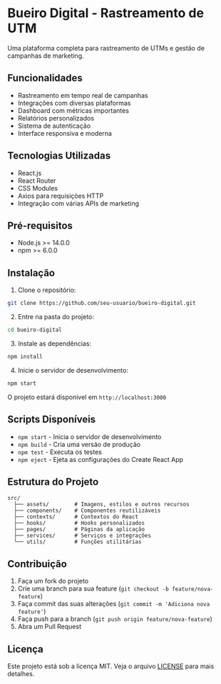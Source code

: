 # Bueiro Digital - Rastreamento de UTM

Uma plataforma completa para rastreamento de UTMs e gestão de campanhas de marketing.

## Funcionalidades

- Rastreamento em tempo real de campanhas
- Integrações com diversas plataformas
- Dashboard com métricas importantes
- Relatórios personalizados
- Sistema de autenticação
- Interface responsiva e moderna

## Tecnologias Utilizadas

- React.js
- React Router
- CSS Modules
- Axios para requisições HTTP
- Integração com várias APIs de marketing

## Pré-requisitos

- Node.js >= 14.0.0
- npm >= 6.0.0

## Instalação

1. Clone o repositório:
```bash
git clone https://github.com/seu-usuario/bueiro-digital.git
```

2. Entre na pasta do projeto:
```bash
cd bueiro-digital
```

3. Instale as dependências:
```bash
npm install
```

4. Inicie o servidor de desenvolvimento:
```bash
npm start
```

O projeto estará disponível em `http://localhost:3000`

## Scripts Disponíveis

- `npm start` - Inicia o servidor de desenvolvimento
- `npm build` - Cria uma versão de produção
- `npm test` - Executa os testes
- `npm eject` - Ejeta as configurações do Create React App

## Estrutura do Projeto

```
src/
  ├── assets/        # Imagens, estilos e outros recursos
  ├── components/    # Componentes reutilizáveis
  ├── contexts/      # Contextos do React
  ├── hooks/         # Hooks personalizados
  ├── pages/         # Páginas da aplicação
  ├── services/      # Serviços e integrações
  └── utils/         # Funções utilitárias
```

## Contribuição

1. Faça um fork do projeto
2. Crie uma branch para sua feature (`git checkout -b feature/nova-feature`)
3. Faça commit das suas alterações (`git commit -m 'Adiciona nova feature'`)
4. Faça push para a branch (`git push origin feature/nova-feature`)
5. Abra um Pull Request

## Licença

Este projeto está sob a licença MIT. Veja o arquivo [LICENSE](LICENSE) para mais detalhes. 